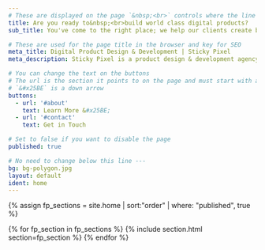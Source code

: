 ```yaml
---
# These are displayed on the page `&nbsp;<br>` controls where the line is broken on mobile / desktop
title: Are you ready to&nbsp;<br>build world class digital products?
sub_title: You've come to the right place; we help our clients create beautiful and effective digital products.

# These are used for the page title in the browser and key for SEO
meta_title: Digital Product Design & Development | Sticky Pixel
meta_description: Sticky Pixel is a product design & development agency, relentless in the pursuit of creating beautiful and effortless digital experiences.

# You can change the text on the buttons
# The url is the section it points to on the page and must start with a `#`
# `&#x25BE` is a down arrow
buttons:
  - url: '#about'
    text: Learn More &#x25BE;
  - url: '#contact'
    text: Get in Touch

# Set to false if you want to disable the page
published: true

# No need to change below this line ---
bg: bg-polygon.jpg
layout: default
ident: home
---
```


{% assign fp_sections = site.home | sort:"order" | where: "published", true %}

{% for fp_section in fp_sections %}
{% include section.html section=fp_section %}
{% endfor %}
